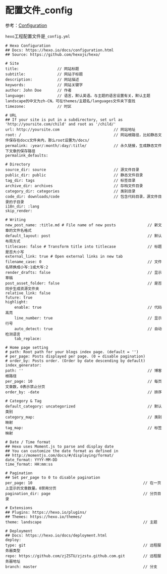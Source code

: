 
# 配置文件_config

参考：[Configuration](https://hexo.io/docs/configuration)

`hexo`工程配置文件是`_config.yml`

    # Hexo Configuration
    ## Docs: https://hexo.io/docs/configuration.html
    ## Source: https://github.com/hexojs/hexo/

    # Site
    title:                 // 网站标题
    subtitle:              // 网站子标题
    description:           // 网站描述
    keywords:              // 网站关键字
    author: John Doe       // 作者
    language:              // 语言，默认英语。与主题的语言设置有关，默认主题landscape的中文为zh-CN，可在themes/主题名/languages文件夹下查找
    timezone:              // 时区

    # URL
    ## If your site is put in a subdirectory, set url as 'http://yoursite.com/child' and root as '/child/'
    url: http://yoursite.com                        // 网站地址
    root: /                                         // 网站根路径，比如静态文件保存在docs文件夹内，那么root设置为/docs/
    permalink: :year/:month/:day/:title/            // 永久链接，生成静态文件下文章的保存路径
    permalink_defaults:

    # Directory
    source_dir: source                              // 源文件目录
    public_dir: public                              // 静态文件目录
    tag_dir: tags                                   // 标签目录
    archive_dir: archives                           // 存档文件目录
    category_dir: categories                        // 类别目录
    code_dir: downloads/code                        // 包含代码目录，源文件目录的子目录
    i18n_dir: :lang
    skip_render:

    # Writing
    new_post_name: :title.md # File name of new posts              // 新文章的文件名格式
    default_layout: post                                           // 默认布局方式
    titlecase: false # Transform title into titlecase              // 标题是否大小写
    external_link: true # Open external links in new tab
    filename_case: 0                                               // 文件名转换成小写:1或大写:2
    render_drafts: false                                           // 显示草稿
    post_asset_folder: false                                       // 是否同步生成资源文件夹
    relative_link: false
    future: true
    highlight:
        enable: true                                               // 代码高亮
        line_number: true                                          // 显示行号
        auto_detect: true                                          // 自动检测语言
        tab_replace:
    
    # Home page setting
    # path: Root path for your blogs index page. (default = '')
    # per_page: Posts displayed per page. (0 = disable pagination)
    # order_by: Posts order. (Order by date descending by default)
    index_generator:
    path: ''                                                       // 博客根路径
    per_page: 10                                                   // 每页文章数，0表示禁止分页
    order_by: -date                                                // 排序
    
    # Category & Tag
    default_category: uncategorized                                // 默认类别
    category_map:                                                  // 类别映射
    tag_map:                                                       // 标签映射

    # Date / Time format
    ## Hexo uses Moment.js to parse and display date
    ## You can customize the date format as defined in
    ## http://momentjs.com/docs/#/displaying/format/
    date_format: YYYY-MM-DD
    time_format: HH:mm:ss

    # Pagination
    ## Set per_page to 0 to disable pagination
    per_page: 10                                                 // 在一页上显示的文章数量。0禁用分页
    pagination_dir: page                                         // 分页目录

    # Extensions
    ## Plugins: https://hexo.io/plugins/
    ## Themes: https://hexo.io/themes/
    theme: landscape                                             // 主题

    # Deployment
    ## Docs: https://hexo.io/docs/deployment.html
    deploy:
    type: git                                                    // 远程服务器类型
    repo: https://github.com/zjZSTU/zjzstu.github.com.git        // 远程服务器地址
    branch: master                                               // 分支
